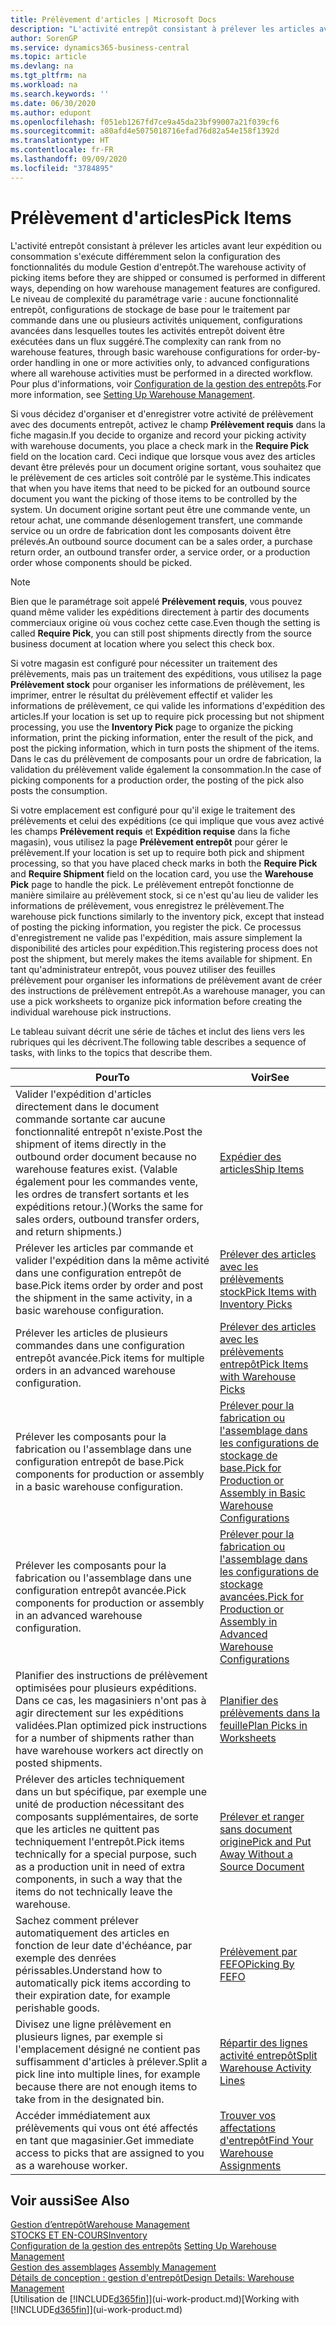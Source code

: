 ```yaml
---
title: Prélèvement d'articles | Microsoft Docs
description: "L'activité entrepôt consistant à prélever les articles avant leur expédition ou consommation s'exécute différemment selon la configuration des fonctionnalités du module Gestion d'entrepôt. Le niveau de complexité du paramétrage varie : aucune fonctionnalité entrepôt, configurations de stockage de base pour le traitement par commande dans une ou plusieurs activités uniquement, configurations avancées dans lesquelles toutes les activités entrepôt doivent être exécutées dans un flux suggéré."
author: SorenGP
ms.service: dynamics365-business-central
ms.topic: article
ms.devlang: na
ms.tgt_pltfrm: na
ms.workload: na
ms.search.keywords: ''
ms.date: 06/30/2020
ms.author: edupont
ms.openlocfilehash: f051eb1267fd7ce9a45da23bf99007a21f039cf6
ms.sourcegitcommit: a80afd4e5075018716efad76d82a54e158f1392d
ms.translationtype: HT
ms.contentlocale: fr-FR
ms.lasthandoff: 09/09/2020
ms.locfileid: "3784895"
---
```

# <a name="pick-items"></a><span data-ttu-id="d48ef-104">Prélèvement d'articles</span><span class="sxs-lookup"><span data-stu-id="d48ef-104">Pick Items</span></span>

<span data-ttu-id="d48ef-105">L'activité entrepôt consistant à prélever les articles avant leur expédition ou consommation s'exécute différemment selon la configuration des fonctionnalités du module Gestion d'entrepôt.</span><span class="sxs-lookup"><span data-stu-id="d48ef-105">The warehouse activity of picking items before they are shipped or consumed is performed in different ways, depending on how warehouse management features are configured.</span></span> <span data-ttu-id="d48ef-106">Le niveau de complexité du paramétrage varie : aucune fonctionnalité entrepôt, configurations de stockage de base pour le traitement par commande dans une ou plusieurs activités uniquement, configurations avancées dans lesquelles toutes les activités entrepôt doivent être exécutées dans un flux suggéré.</span><span class="sxs-lookup"><span data-stu-id="d48ef-106">The complexity can rank from no warehouse features, through basic warehouse configurations for order-by-order handling in one or more activities only, to advanced configurations where all warehouse activities must be performed in a directed workflow.</span></span> <span data-ttu-id="d48ef-107">Pour plus d'informations, voir [Configuration de la gestion des entrepôts](warehouse-setup-warehouse.md).</span><span class="sxs-lookup"><span data-stu-id="d48ef-107">For more information, see [Setting Up Warehouse Management](warehouse-setup-warehouse.md).</span></span>

<span data-ttu-id="d48ef-108">Si vous décidez d'organiser et d'enregistrer votre activité de prélèvement avec des documents entrepôt, activez le champ **Prélèvement requis** dans la fiche magasin.</span><span class="sxs-lookup"><span data-stu-id="d48ef-108">If you decide to organize and record your picking activity with warehouse documents, you place a check mark in the **Require Pick** field on the location card.</span></span> <span data-ttu-id="d48ef-109">Ceci indique que lorsque vous avez des articles devant être prélevés pour un document origine sortant, vous souhaitez que le prélèvement de ces articles soit contrôlé par le système.</span><span class="sxs-lookup"><span data-stu-id="d48ef-109">This indicates that when you have items that need to be picked for an outbound source document you want the picking of those items to be controlled by the system.</span></span> <span data-ttu-id="d48ef-110">Un document origine sortant peut être une commande vente, un retour achat, une commande désenlogement transfert, une commande service ou un ordre de fabrication dont les composants doivent être prélevés.</span><span class="sxs-lookup"><span data-stu-id="d48ef-110">An outbound source document can be a sales order, a purchase return order, an outbound transfer order, a service order, or a production order whose components should be picked.</span></span>

> [!NOTE]
> <span data-ttu-id="d48ef-111">Bien que le paramétrage soit appelé **Prélèvement requis**, vous pouvez quand même valider les expéditions directement à partir des documents commerciaux origine où vous cochez cette case.</span><span class="sxs-lookup"><span data-stu-id="d48ef-111">Even though the setting is called **Require Pick**, you can still post shipments directly from the source business document at location where you select this check box.</span></span>

<span data-ttu-id="d48ef-112">Si votre magasin est configuré pour nécessiter un traitement des prélèvements, mais pas un traitement des expéditions, vous utilisez la page **Prélèvement stock** pour organiser les informations de prélèvement, les imprimer, entrer le résultat du prélèvement effectif et valider les informations de prélèvement, ce qui valide les informations d'expédition des articles.</span><span class="sxs-lookup"><span data-stu-id="d48ef-112">If your location is set up to require pick processing but not shipment processing, you use the **Inventory Pick** page to organize the picking information, print the picking information, enter the result of the pick, and post the picking information, which in turn posts the shipment of the items.</span></span> <span data-ttu-id="d48ef-113">Dans le cas du prélèvement de composants pour un ordre de fabrication, la validation du prélèvement valide également la consommation.</span><span class="sxs-lookup"><span data-stu-id="d48ef-113">In the case of picking components for a production order, the posting of the pick also posts the consumption.</span></span>

<span data-ttu-id="d48ef-114">Si votre emplacement est configuré pour qu'il exige le traitement des prélèvements et celui des expéditions (ce qui implique que vous avez activé les champs **Prélèvement requis** et **Expédition requise** dans la fiche magasin), vous utilisez la page **Prélèvement entrepôt** pour gérer le prélèvement.</span><span class="sxs-lookup"><span data-stu-id="d48ef-114">If your location is set up to require both pick and shipment processing, so that you have placed check marks in both the **Require Pick** and **Require Shipment** field on the location card, you use the **Warehouse Pick** page to handle the pick.</span></span> <span data-ttu-id="d48ef-115">Le prélèvement entrepôt fonctionne de manière similaire au prélèvement stock, si ce n'est qu'au lieu de valider les informations de prélèvement, vous enregistrez le prélèvement.</span><span class="sxs-lookup"><span data-stu-id="d48ef-115">The warehouse pick functions similarly to the inventory pick, except that instead of posting the picking information, you register the pick.</span></span> <span data-ttu-id="d48ef-116">Ce processus d'enregistrement ne valide pas l'expédition, mais assure simplement la disponibilité des articles pour expédition.</span><span class="sxs-lookup"><span data-stu-id="d48ef-116">This registering process does not post the shipment, but merely makes the items available for shipment.</span></span> <span data-ttu-id="d48ef-117">En tant qu'administrateur entrepôt, vous pouvez utiliser des feuilles prélèvement pour organiser les informations de prélèvement avant de créer des instructions de prélèvement entrepôt.</span><span class="sxs-lookup"><span data-stu-id="d48ef-117">As a warehouse manager, you can use a pick worksheets to organize pick information before creating the individual warehouse pick instructions.</span></span>

<span data-ttu-id="d48ef-118">Le tableau suivant décrit une série de tâches et inclut des liens vers les rubriques qui les décrivent.</span><span class="sxs-lookup"><span data-stu-id="d48ef-118">The following table describes a sequence of tasks, with links to the topics that describe them.</span></span>   

|<span data-ttu-id="d48ef-119">**Pour**</span><span class="sxs-lookup"><span data-stu-id="d48ef-119">**To**</span></span>|<span data-ttu-id="d48ef-120">**Voir**</span><span class="sxs-lookup"><span data-stu-id="d48ef-120">**See**</span></span>|
|------------|-------------|  
|<span data-ttu-id="d48ef-121">Valider l'expédition d'articles directement dans le document commande sortante car aucune fonctionnalité entrepôt n'existe.</span><span class="sxs-lookup"><span data-stu-id="d48ef-121">Post the shipment of items directly in the outbound order document because no warehouse features exist.</span></span> <span data-ttu-id="d48ef-122">(Valable également pour les commandes vente, les ordres de transfert sortants et les expéditions retour.)</span><span class="sxs-lookup"><span data-stu-id="d48ef-122">(Works the same for sales orders, outbound transfer orders, and return shipments.)</span></span>|[<span data-ttu-id="d48ef-123">Expédier des articles</span><span class="sxs-lookup"><span data-stu-id="d48ef-123">Ship Items</span></span>](warehouse-how-ship-items.md)|  
|<span data-ttu-id="d48ef-124">Prélever les articles par commande et valider l'expédition dans la même activité dans une configuration entrepôt de base.</span><span class="sxs-lookup"><span data-stu-id="d48ef-124">Pick items order by order and post the shipment in the same activity, in a basic warehouse configuration.</span></span>|[<span data-ttu-id="d48ef-125">Prélever des articles avec les prélèvements stock</span><span class="sxs-lookup"><span data-stu-id="d48ef-125">Pick Items with Inventory Picks</span></span>](warehouse-how-to-pick-items-with-inventory-picks.md)|
|<span data-ttu-id="d48ef-126">Prélever les articles de plusieurs commandes dans une configuration entrepôt avancée.</span><span class="sxs-lookup"><span data-stu-id="d48ef-126">Pick items for multiple orders in an advanced warehouse configuration.</span></span>|[<span data-ttu-id="d48ef-127">Prélever des articles avec les prélèvements entrepôt</span><span class="sxs-lookup"><span data-stu-id="d48ef-127">Pick Items with Warehouse Picks</span></span>](warehouse-how-to-pick-items-for-warehouse-shipment.md)|  
|<span data-ttu-id="d48ef-128">Prélever les composants pour la fabrication ou l'assemblage dans une configuration entrepôt de base.</span><span class="sxs-lookup"><span data-stu-id="d48ef-128">Pick components for production or assembly in a basic warehouse configuration.</span></span>|[<span data-ttu-id="d48ef-129">Prélever pour la fabrication ou l'assemblage dans les configurations de stockage de base.</span><span class="sxs-lookup"><span data-stu-id="d48ef-129">Pick for Production or Assembly in Basic Warehouse Configurations</span></span>](warehouse-how-to-pick-for-production.md)|
|<span data-ttu-id="d48ef-130">Prélever les composants pour la fabrication ou l'assemblage dans une configuration entrepôt avancée.</span><span class="sxs-lookup"><span data-stu-id="d48ef-130">Pick components for production or assembly in an advanced warehouse configuration.</span></span>|[<span data-ttu-id="d48ef-131">Prélever pour la fabrication ou l'assemblage dans les configurations de stockage avancées.</span><span class="sxs-lookup"><span data-stu-id="d48ef-131">Pick for Production or Assembly in Advanced Warehouse Configurations</span></span>](warehouse-how-to-pick-for-internal-operations-in-advanced-warehousing.md)|  
|<span data-ttu-id="d48ef-132">Planifier des instructions de prélèvement optimisées pour plusieurs expéditions. Dans ce cas, les magasiniers n'ont pas à agir directement sur les expéditions validées.</span><span class="sxs-lookup"><span data-stu-id="d48ef-132">Plan optimized pick instructions for a number of shipments rather than have warehouse workers act directly on posted shipments.</span></span>|[<span data-ttu-id="d48ef-133">Planifier des prélèvements dans la feuille</span><span class="sxs-lookup"><span data-stu-id="d48ef-133">Plan Picks in Worksheets</span></span>](warehouse-how-to-plan-picks-in-worksheets.md)|  
|<span data-ttu-id="d48ef-134">Prélever des articles techniquement dans un but spécifique, par exemple une unité de production nécessitant des composants supplémentaires, de sorte que les articles ne quittent pas techniquement l'entrepôt.</span><span class="sxs-lookup"><span data-stu-id="d48ef-134">Pick items technically for a special purpose, such as a production unit in need of extra components, in such a way that the items do not technically leave the warehouse.</span></span>|[<span data-ttu-id="d48ef-135">Prélever et ranger sans document origine</span><span class="sxs-lookup"><span data-stu-id="d48ef-135">Pick and Put Away Without a Source Document</span></span>](warehouse-how-to-create-put-aways-from-internal-put-aways.md)|
|<span data-ttu-id="d48ef-136">Sachez comment prélever automatiquement des articles en fonction de leur date d'échéance, par exemple des denrées périssables.</span><span class="sxs-lookup"><span data-stu-id="d48ef-136">Understand how to automatically pick items according to their expiration date, for example perishable goods.</span></span>|[<span data-ttu-id="d48ef-137">Prélèvement par FEFO</span><span class="sxs-lookup"><span data-stu-id="d48ef-137">Picking By FEFO</span></span>](warehouse-picking-by-fefo.md)|
|<span data-ttu-id="d48ef-138">Divisez une ligne prélèvement en plusieurs lignes, par exemple si l'emplacement désigné ne contient pas suffisamment d'articles à prélever.</span><span class="sxs-lookup"><span data-stu-id="d48ef-138">Split a pick line into multiple lines, for example because there are not enough items to take from in the designated bin.</span></span>|[<span data-ttu-id="d48ef-139">Répartir des lignes activité entrepôt</span><span class="sxs-lookup"><span data-stu-id="d48ef-139">Split Warehouse Activity Lines</span></span>](warehouse-how-to-split-warehouse-activity-lines.md)|
|<span data-ttu-id="d48ef-140">Accéder immédiatement aux prélèvements qui vous ont été affectés en tant que magasinier.</span><span class="sxs-lookup"><span data-stu-id="d48ef-140">Get immediate access to picks that are assigned to you as a warehouse worker.</span></span>|[<span data-ttu-id="d48ef-141">Trouver vos affectations d'entrepôt</span><span class="sxs-lookup"><span data-stu-id="d48ef-141">Find Your Warehouse Assignments</span></span>](warehouse-how-to-find-your-warehouse-assignments.md)|  

## <a name="see-also"></a><span data-ttu-id="d48ef-142">Voir aussi</span><span class="sxs-lookup"><span data-stu-id="d48ef-142">See Also</span></span>  
[<span data-ttu-id="d48ef-143">Gestion d’entrepôt</span><span class="sxs-lookup"><span data-stu-id="d48ef-143">Warehouse Management</span></span>](warehouse-manage-warehouse.md)  
[<span data-ttu-id="d48ef-144">STOCKS ET EN-COURS</span><span class="sxs-lookup"><span data-stu-id="d48ef-144">Inventory</span></span>](inventory-manage-inventory.md)  
<span data-ttu-id="d48ef-145">[Configuration de la gestion des entrepôts](warehouse-setup-warehouse.md)   </span><span class="sxs-lookup"><span data-stu-id="d48ef-145">[Setting Up Warehouse Management](warehouse-setup-warehouse.md)   </span></span>  
<span data-ttu-id="d48ef-146">[Gestion des assemblages](assembly-assemble-items.md)  </span><span class="sxs-lookup"><span data-stu-id="d48ef-146">[Assembly Management](assembly-assemble-items.md)  </span></span>  
[<span data-ttu-id="d48ef-147">Détails de conception : gestion d'entrepôt</span><span class="sxs-lookup"><span data-stu-id="d48ef-147">Design Details: Warehouse Management</span></span>](design-details-warehouse-management.md)  
<span data-ttu-id="d48ef-148">[Utilisation de [!INCLUDE[d365fin](includes/d365fin_md.md)]](ui-work-product.md)</span><span class="sxs-lookup"><span data-stu-id="d48ef-148">[Working with [!INCLUDE[d365fin](includes/d365fin_md.md)]](ui-work-product.md)</span></span>
